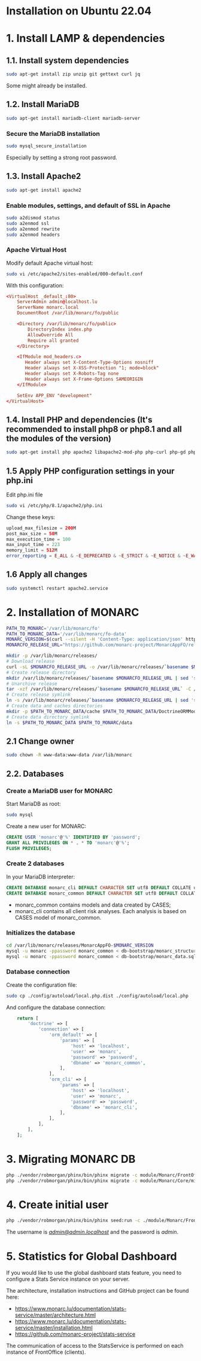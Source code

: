 Installation on Ubuntu 22.04
============================

# 1. Install LAMP & dependencies

## 1.1. Install system dependencies

```bash
sudo apt-get install zip unzip git gettext curl jq
```

Some might already be installed.

## 1.2. Install MariaDB

```bash
sudo apt-get install mariadb-client mariadb-server
```

### Secure the MariaDB installation

```bash
sudo mysql_secure_installation
```

Especially by setting a strong root password.

## 1.3. Install Apache2

```bash
sudo apt-get install apache2
```

### Enable modules, settings, and default of SSL in Apache

```bash
sudo a2dismod status
sudo a2enmod ssl
sudo a2enmod rewrite
sudo a2enmod headers
```

### Apache Virtual Host

Modify default Apache virtual host:

```bash
sudo vi /etc/apache2/sites-enabled/000-default.conf
```

With this configuration:

```conf
<VirtualHost _default_:80>
    ServerAdmin admin@localhost.lu
    ServerName monarc.local
    DocumentRoot /var/lib/monarc/fo/public

    <Directory /var/lib/monarc/fo/public>
        DirectoryIndex index.php
        AllowOverride All
        Require all granted
    </Directory>

    <IfModule mod_headers.c>
       Header always set X-Content-Type-Options nosniff
       Header always set X-XSS-Protection "1; mode=block"
       Header always set X-Robots-Tag none
       Header always set X-Frame-Options SAMEORIGIN
    </IfModule>

    SetEnv APP_ENV "development"
</VirtualHost>
```

## 1.4. Install PHP and dependencies (It's recommended to install php8 or php8.1 and all the modules of the version)

```bash
sudo apt-get install php apache2 libapache2-mod-php php-curl php-gd php-mysql php-pear php-xml php-mbstring php-intl php-imagick php-zip php-bcmath
```

## 1.5 Apply PHP configuration settings in your php.ini

Edit php.ini file

```bash
sudo vi /etc/php/8.1/apache2/php.ini
```
Change these keys:

```php
upload_max_filesize = 200M
post_max_size = 50M
max_execution_time = 100
max_input_time = 223
memory_limit = 512M
error_reporting = E_ALL & ~E_DEPRECATED & ~E_STRICT & ~E_NOTICE & ~E_WARNING
```

## 1.6 Apply all changes

```bash
sudo systemctl restart apache2.service
```

# 2. Installation of MONARC

```bash
PATH_TO_MONARC='/var/lib/monarc/fo'
PATH_TO_MONARC_DATA='/var/lib/monarc/fo-data'
MONARC_VERSION=$(curl --silent -H 'Content-Type: application/json' https://api.github.com/repos/monarc-project/MonarcAppFO/releases/latest | jq  -r '.tag_name')
MONARCFO_RELEASE_URL="https://github.com/monarc-project/MonarcAppFO/releases/download/$MONARC_VERSION/MonarcAppFO-$MONARC_VERSION.tar.gz"

mkdir -p /var/lib/monarc/releases/
# Download release
curl -sL $MONARCFO_RELEASE_URL -o /var/lib/monarc/releases/`basename $MONARCFO_RELEASE_URL`
# Create release directory
mkdir /var/lib/monarc/releases/`basename $MONARCFO_RELEASE_URL | sed 's/.tar.gz//'`
# Unarchive release
tar -xzf /var/lib/monarc/releases/`basename $MONARCFO_RELEASE_URL` -C /var/lib/monarc/releases/`basename $MONARCFO_RELEASE_URL | sed 's/.tar.gz//'`
# Create release symlink
ln -s /var/lib/monarc/releases/`basename $MONARCFO_RELEASE_URL | sed 's/.tar.gz//'` $PATH_TO_MONARC
# Create data and caches directories
mkdir -p $PATH_TO_MONARC_DATA/cache $PATH_TO_MONARC_DATA/DoctrineORMModule/Proxy $PATH_TO_MONARC_DATA/LazyServices/Proxy $PATH_TO_MONARC_DATA/import/files
# Create data directory symlink
ln -s $PATH_TO_MONARC_DATA $PATH_TO_MONARC/data
```

## 2.1 Change owner

```bash
sudo chown -R www-data:www-data /var/lib/monarc
```


## 2.2. Databases

### Create a MariaDB user for MONARC

Start MariaDB as root:

```bash
sudo mysql
```

Create a new user for MONARC:

```sql
CREATE USER 'monarc'@'%' IDENTIFIED BY 'password';
GRANT ALL PRIVILEGES ON * . * TO 'monarc'@'%';
FLUSH PRIVILEGES;
```

### Create 2 databases

In your MariaDB interpreter:

```sql
CREATE DATABASE monarc_cli DEFAULT CHARACTER SET utf8 DEFAULT COLLATE utf8_general_ci;
CREATE DATABASE monarc_common DEFAULT CHARACTER SET utf8 DEFAULT COLLATE utf8_general_ci;
```

* monarc_common contains models and data created by CASES;
* monarc_cli contains all client risk analyses. Each analysis is based on CASES
  model of monarc_common.

### Initializes the database

```bash
cd /var/lib/monarc/releases/MonarcAppFO-$MONARC_VERSION
mysql -u monarc -ppassword monarc_common < db-bootstrap/monarc_structure.sql
mysql -u monarc -ppassword monarc_common < db-bootstrap/monarc_data.sql
```

### Database connection

Create the configuration file:

```bash
sudo cp ./config/autoload/local.php.dist ./config/autoload/local.php
```

And configure the database connection:

```php
    return [
        'doctrine' => [
            'connection' => [
                'orm_default' => [
                    'params' => [
                        'host' => 'localhost',
                        'user' => 'monarc',
                        'password' => 'password',
                        'dbname' => 'monarc_common',
                    ],
                ],
                'orm_cli' => [
                    'params' => [
                        'host' => 'localhost',
                        'user' => 'monarc',
                        'password' => 'password',
                        'dbname' => 'monarc_cli',
                    ],
                ],
            ],
        ],
    ];
```

# 3. Migrating MONARC DB

```bash
php ./vendor/robmorgan/phinx/bin/phinx migrate -c module/Monarc/FrontOffice/migrations/phinx.php
php ./vendor/robmorgan/phinx/bin/phinx migrate -c module/Monarc/Core/migrations/phinx.php
```


# 4. Create initial user

```bash
php ./vendor/robmorgan/phinx/bin/phinx seed:run -c ./module/Monarc/FrontOffice/migrations/phinx.php
```

The username is *admin@admin.localhost* and the password is *admin*.


# 5. Statistics for Global Dashboard

If you would like to use the global dashboard stats feature, you need to
configure a Stats Service instance on your server.

The architecture, installation instructions and GitHub project can be found here:

- https://www.monarc.lu/documentation/stats-service/master/architecture.html
- https://www.monarc.lu/documentation/stats-service/master/installation.html
- https://github.com/monarc-project/stats-service

The communication of access to the StatsService is performed on each instance of
FrontOffice (clients).
